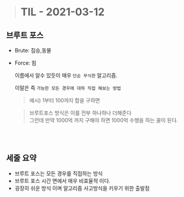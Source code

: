 > # TIL - 2021-03-12

## 브루트 포스

- Brute: 짐승,동물
- Force: 힘

  이름에서 알수 있듯이 매우 `단순 무식한` 알고리즘.

  이말은 즉 `가능한 모든 경우에 대하 직접 해보는 방법`

  > 예시) 1부터 100까지 합을 구하면

  > 브루트포스 방식은 이를 전부 하나하나 더해준다<br/>
  > 그런데 만약 1000억 까지 구해야 하면 1000억 수행을 하는 꼴이 된다.

<br/><br/>

## 세줄 요약

- 브루트 포스는 모든 경우를 직접하는 방식
- 브루트 포스 시간 면에서 매우 비효율적 이다.
- 굉장히 쉬운 방식 이며 알고리즘 사고방식을 키우기 위한 출발점

